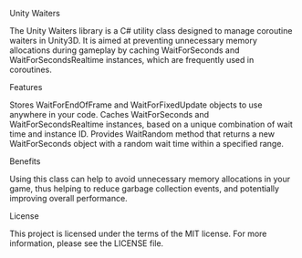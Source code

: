 Unity Waiters

The Unity Waiters library is a C# utility class designed to manage coroutine waiters in Unity3D. It is aimed at preventing unnecessary memory allocations during gameplay by caching WaitForSeconds and WaitForSecondsRealtime instances, which are frequently used in coroutines.

Features

Stores WaitForEndOfFrame and WaitForFixedUpdate objects to use anywhere in your code.
Caches WaitForSeconds and WaitForSecondsRealtime instances, based on a unique combination of wait time and instance ID.
Provides WaitRandom method that returns a new WaitForSeconds object with a random wait time within a specified range.

Benefits

Using this class can help to avoid unnecessary memory allocations in your game, thus helping to reduce garbage collection events, and potentially improving overall performance.

License

This project is licensed under the terms of the MIT license. For more information, please see the LICENSE file.
